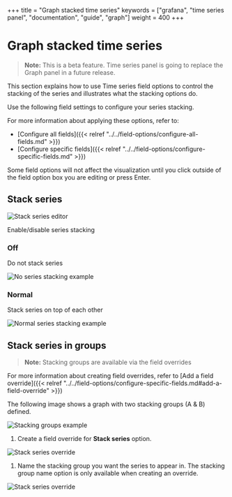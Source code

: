 +++
title = "Graph stacked time series"
keywords = ["grafana", "time series panel", "documentation", "guide", "graph"]
weight = 400
+++

# Graph stacked time series

> **Note:** This is a beta feature. Time series panel is going to replace the Graph panel in a future release.

This section explains how to use Time series field options to control the stacking of the series and illustrates what the stacking options do.

Use the following field settings to configure your series stacking.

For more information about applying these options, refer to:

- [Configure all fields]({{< relref "../../field-options/configure-all-fields.md" >}})
- [Configure specific fields]({{< relref "../../field-options/configure-specific-fields.md" >}})

Some field options will not affect the visualization until you click outside of the field option box you are editing or press Enter.

## Stack series

![Stack series editor](/img/docs/time-series-panel/stack-series-editor-8-0.png)

Enable/disable series stacking

### Off

Do not stack series

![No series stacking example](/img/docs/time-series-panel/stacking-off-8-0.png)

### Normal

Stack series on top of each other

![Normal series stacking example](/img/docs/time-series-panel/stacking-normal-8-0.png)

## Stack series in groups

> **Note:** Stacking groups are available via the field overrides

For more information about creating field overrides, refer to [Add a field override]({{< relref "../../field-options/configure-specific-fields.md#add-a-field-override" >}}) 

The following image shows a graph with two stacking groups (A & B) defined.

![Stacking groups example](/img/docs/time-series-panel/stack-series-groups-8-0.png)

1. Create a field override for **Stack series** option.

![Stack series override](/img/docs/time-series-panel/stacking-override-default-8-0.png)

1. Name the stacking group you want the series to appear in. The stacking group name option is only available when creating an override.

![Stack series override](/img/docs/time-series-panel/stack-series-override-editor-8-0)

